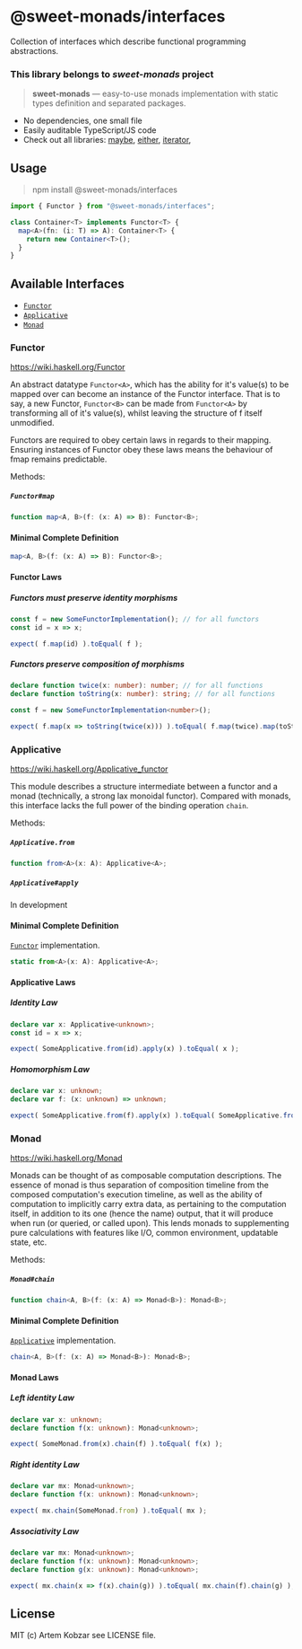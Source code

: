 # @sweet-monads/interfaces

Collection of interfaces which describe functional programming abstractions.

### This library belongs to *sweet-monads* project

> **sweet-monads** — easy-to-use monads implementation with static types definition and separated packages.

- No dependencies, one small file
- Easily auditable TypeScript/JS code
- Check out all libraries:
  [maybe](https://github.com/JSMonk/sweet-monads/tree/master/either),
  [either](https://github.com/JSMonk/sweet-monads/tree/master/either),
  [iterator](https://github.com/JSMonk/sweet-monads/tree/master/iterator),

## Usage

> npm install @sweet-monads/interfaces

```typescript
import { Functor } from "@sweet-monads/interfaces";

class Container<T> implements Functor<T> {
  map<A>(fn: (i: T) => A): Container<T> {
    return new Container<T>();
  }
}
```

## Available Interfaces

- [`Functor`](#functor)
- [`Applicative`](#applicative)
- [`Monad`](#monad)


### Functor

https://wiki.haskell.org/Functor

An abstract datatype `Functor<A>`, which has the ability for it's value(s) to be mapped over can become an instance of the Functor interface. That is to say, a new Functor, `Functor<B>` can be made from `Functor<A>` by transforming all of it's value(s), whilst leaving the structure of f itself unmodified.

Functors are required to obey certain laws in regards to their mapping. Ensuring instances of Functor obey these laws means the behaviour of fmap remains predictable.

Methods:

##### `Functor#map`
```typescript
function map<A, B>(f: (x: A) => B): Functor<B>;
```

#### Minimal Complete Definition

```typescript
map<A, B>(f: (x: A) => B): Functor<B>;
```

#### Functor Laws

##### Functors must preserve identity morphisms

```typescript
const f = new SomeFunctorImplementation(); // for all functors
const id = x => x;

expect( f.map(id) ).toEqual( f );
```

##### Functors preserve composition of morphisms

```typescript
declare function twice(x: number): number; // for all functions
declare function toString(x: number): string; // for all functions

const f = new SomeFunctorImplementation<number>();

expect( f.map(x => toString(twice(x))) ).toEqual( f.map(twice).map(toString) );
```

### Applicative

https://wiki.haskell.org/Applicative_functor

This module describes a structure intermediate between a functor and a monad (technically, a strong lax monoidal functor). Compared with monads, this interface lacks the full power of the binding operation `chain`.

Methods:

##### `Applicative.from`
```typescript
function from<A>(x: A): Applicative<A>;
```

##### `Applicative#apply`

In development

#### Minimal Complete Definition

[`Functor`](#functor) implementation.

```typescript
static from<A>(x: A): Applicative<A>;
```

#### Applicative Laws

##### Identity Law

```typescript
declare var x: Applicative<unknown>;
const id = x => x;

expect( SomeApplicative.from(id).apply(x) ).toEqual( x );
```

##### Homomorphism Law

```typescript
declare var x: unknown;
declare var f: (x: unknown) => unknown;

expect( SomeApplicative.from(f).apply(x) ).toEqual( SomeApplicative.from(f(x)) );
```

### Monad

https://wiki.haskell.org/Monad

Monads can be thought of as composable computation descriptions. The essence of monad is thus separation of composition timeline from the composed computation's execution timeline, as well as the ability of computation to implicitly carry extra data, as pertaining to the computation itself, in addition to its one (hence the name) output, that it will produce when run (or queried, or called upon). This lends monads to supplementing pure calculations with features like I/O, common environment, updatable state, etc.

Methods:

##### `Monad#chain`
```typescript
function chain<A, B>(f: (x: A) => Monad<B>): Monad<B>;
```

#### Minimal Complete Definition

[`Applicative`](#applicative) implementation.

```typescript
chain<A, B>(f: (x: A) => Monad<B>): Monad<B>;
```

#### Monad Laws

##### Left identity Law

```typescript
declare var x: unknown;
declare function f(x: unknown): Monad<unknown>;

expect( SomeMonad.from(x).chain(f) ).toEqual( f(x) );
```

##### Right identity Law

```typescript
declare var mx: Monad<unknown>;
declare function f(x: unknown): Monad<unknown>;

expect( mx.chain(SomeMonad.from) ).toEqual( mx );
```

##### Associativity Law

```typescript
declare var mx: Monad<unknown>;
declare function f(x: unknown): Monad<unknown>;
declare function g(x: unknown): Monad<unknown>;

expect( mx.chain(x => f(x).chain(g)) ).toEqual( mx.chain(f).chain(g) );
```

## License

MIT (c) Artem Kobzar see LICENSE file.
